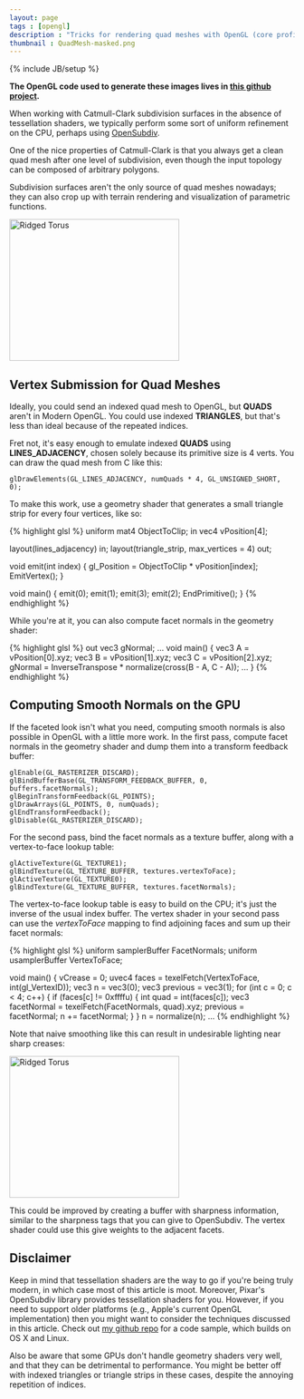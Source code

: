 ```yaml
---
layout: page
tags : [opengl]
description : "Tricks for rendering quad meshes with OpenGL (core profile) and computing smooth normals with transform feedback."
thumbnail : QuadMesh-masked.png
---
```

{% include JB/setup %}

**The OpenGL code used to generate these images lives in [this github project](https://github.com/prideout/quadmesh).**

When working with Catmull-Clark subdivision surfaces in the absence of tessellation shaders, we typically perform some sort of uniform refinement on the CPU, perhaps using [OpenSubdiv](http://graphics.pixar.com/opensubdiv/index.html).

One of the nice properties of Catmull-Clark is that you always get a clean quad mesh after one level of subdivision, even though the input topology can be composed of arbitrary polygons.

Subdivision surfaces aren't the only source of quad meshes nowadays; they can also crop up with terrain rendering and visualization of parametric functions.

<a href="{{ ASSET_PATH }}/figures/QuadMesh-Facets.png">
<img alt="Ridged Torus" src="{{ ASSET_PATH }}/figures/QuadMesh-Facets.png" style="width:300px;height:250px">
</a>

## Vertex Submission for Quad Meshes

Ideally, you could send an indexed quad mesh to OpenGL, but **QUADS** aren't in Modern OpenGL.  You could use indexed **TRIANGLES**, but that's less than ideal because of the repeated indices.

Fret not, it's easy enough to emulate indexed **QUADS** using **LINES_ADJACENCY**, chosen solely because its primitive size is 4 verts.  You can draw the quad mesh from C like this:

    glDrawElements(GL_LINES_ADJACENCY, numQuads * 4, GL_UNSIGNED_SHORT, 0);

To make this work, use a geometry shader that generates a small triangle strip for every four vertices, like so:

{% highlight glsl %}
uniform mat4 ObjectToClip;
in vec4 vPosition[4];

layout(lines_adjacency) in;
layout(triangle_strip, max_vertices = 4) out;

void emit(int index)
{
    gl_Position = ObjectToClip * vPosition[index];
    EmitVertex(); 
}

void main()
{
    emit(0); emit(1); emit(3); emit(2);
    EndPrimitive();
}
{% endhighlight %}
    
While you're at it, you can also compute facet normals in the geometry shader:

{% highlight glsl %}
out vec3 gNormal;
...
void main()
{
    vec3 A = vPosition[0].xyz;
    vec3 B = vPosition[1].xyz;
    vec3 C = vPosition[2].xyz;
    gNormal = InverseTranspose * normalize(cross(B - A, C - A));
    ...
}
{% endhighlight %}

## Computing Smooth Normals on the GPU

If the faceted look isn't what you need, computing smooth normals is also possible in OpenGL with a little more work.  In the first pass, compute facet normals in the geometry shader and dump them into a transform feedback buffer:

    glEnable(GL_RASTERIZER_DISCARD);
    glBindBufferBase(GL_TRANSFORM_FEEDBACK_BUFFER, 0, buffers.facetNormals);
    glBeginTransformFeedback(GL_POINTS);
    glDrawArrays(GL_POINTS, 0, numQuads);
    glEndTransformFeedback();
    glDisable(GL_RASTERIZER_DISCARD);

For the second pass, bind the facet normals as a texture buffer, along with a vertex-to-face lookup table:

    glActiveTexture(GL_TEXTURE1);
    glBindTexture(GL_TEXTURE_BUFFER, textures.vertexToFace);
    glActiveTexture(GL_TEXTURE0);
    glBindTexture(GL_TEXTURE_BUFFER, textures.facetNormals);

The vertex-to-face lookup table is easy to build on the CPU; it's just the inverse of the usual index buffer.  The vertex shader in your second pass can use the *vertexToFace* mapping to find adjoining faces and sum up their facet normals:

{% highlight glsl %}
uniform samplerBuffer FacetNormals;
uniform usamplerBuffer VertexToFace;

void main()
{
    vCrease = 0;
    uvec4 faces = texelFetch(VertexToFace, int(gl_VertexID));
    vec3 n = vec3(0);
    vec3 previous = vec3(1);
    for (int c = 0; c < 4; c++) {
        if (faces[c] != 0xffffu) {
            int quad = int(faces[c]);
            vec3 facetNormal = texelFetch(FacetNormals, quad).xyz;
            previous = facetNormal;
            n += facetNormal;
        }
    }
    n = normalize(n);
    ...
{% endhighlight %}

Note that naive smoothing like this can result in undesirable lighting near sharp creases:

<a href="{{ ASSET_PATH }}/figures/QuadMesh-Smooth.png">
<img alt="Ridged Torus" src="{{ ASSET_PATH }}/figures/QuadMesh-Smooth.png" style="width:300px;height:250px">
</a>

This could be improved by creating a buffer with sharpness information, similar to the sharpness tags that you can give to OpenSubdiv.  The vertex shader could use this give weights to the adjacent facets.

## Disclaimer

Keep in mind that tessellation shaders are the way to go if you're being truly modern, in which case most of this article is moot.  Moreover, Pixar's OpenSubdiv library provides tessellation shaders for you.  However, if you need to support older platforms (e.g., Apple's current OpenGL implementation) then you might want to consider the techniques discussed in this article.  Check out [my github repo](https://github.com/prideout/quadmesh) for a code sample, which builds on OS X and Linux.

Also be aware that some GPUs don't handle geometry shaders very well, and that they can be detrimental to performance.  You might be better off with indexed triangles or triangle strips in these cases, despite the annoying repetition of indices.
